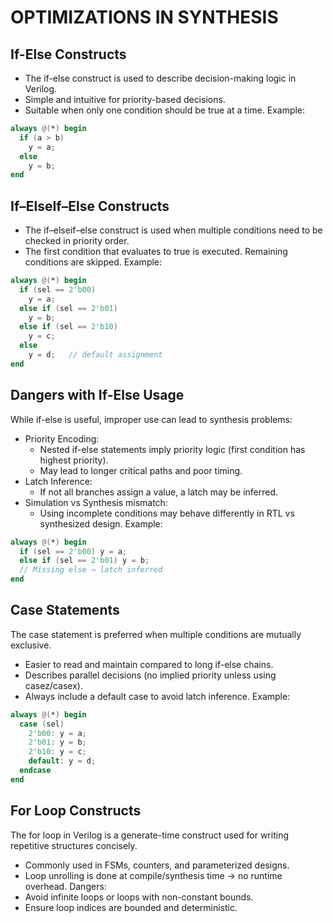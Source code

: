 # OPTIMIZATIONS IN SYNTHESIS

## If-Else Constructs
- The if-else construct is used to describe decision-making logic in Verilog.
- Simple and intuitive for priority-based decisions.
- Suitable when only one condition should be true at a time.
Example:
```verilog
always @(*) begin
  if (a > b)
    y = a;
  else
    y = b;
end
```
## If–ElseIf–Else Constructs
- The if–elseif–else construct is used when multiple conditions need to be checked in priority order.
- The first condition that evaluates to true is executed. Remaining conditions are skipped.
Example:
```verilog
always @(*) begin
  if (sel == 2'b00)
    y = a;
  else if (sel == 2'b01)
    y = b;
  else if (sel == 2'b10)
    y = c;
  else
    y = d;   // default assignment
end
```

## Dangers with If-Else Usage
While if-else is useful, improper use can lead to synthesis problems:
- Priority Encoding:
  - Nested if-else statements imply priority logic (first condition has highest priority).
  - May lead to longer critical paths and poor timing.
- Latch Inference:
  - If not all branches assign a value, a latch may be inferred.
- Simulation vs Synthesis mismatch:
  - Using incomplete conditions may behave differently in RTL vs synthesized design.
Example:
```verilog
always @(*) begin
  if (sel == 2'b00) y = a;
  else if (sel == 2'b01) y = b;
  // Missing else → latch inferred
end
```

## Case Statements
The case statement is preferred when multiple conditions are mutually exclusive.
- Easier to read and maintain compared to long if-else chains.
- Describes parallel decisions (no implied priority unless using casez/casex).
- Always include a default case to avoid latch inference.
Example:
```verilog
always @(*) begin
  case (sel)
    2'b00: y = a;
    2'b01: y = b;
    2'b10: y = c;
    default: y = d;
  endcase
end
```

## For Loop Constructs
The for loop in Verilog is a generate-time construct used for writing repetitive structures concisely.
- Commonly used in FSMs, counters, and parameterized designs.
- Loop unrolling is done at compile/synthesis time → no runtime overhead.
Dangers:
- Avoid infinite loops or loops with non-constant bounds.
- Ensure loop indices are bounded and deterministic.
